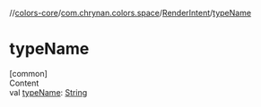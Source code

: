 //[colors-core](../../../index.md)/[com.chrynan.colors.space](../index.md)/[RenderIntent](index.md)/[typeName](type-name.md)



# typeName  
[common]  
Content  
val [typeName](type-name.md): [String](https://kotlinlang.org/api/latest/jvm/stdlib/kotlin/-string/index.html)  



